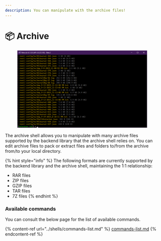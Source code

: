 ```yaml
---
description: You can manipulate with the archive files!
---
```


# 📦 Archive

<figure><img src="../../../.gitbook/assets/ArchiveShowcase.png" alt=""><figcaption></figcaption></figure>

The archive shell allows you to manipulate with many archive files supported by the backend library that the archive shell relies on. You can edit archive files to pack or extract files and folders to/from the archive from/to your local directory.

{% hint style="info" %}
The following formats are currently supported by the backend library and the archive shell, maintaining the 1:1 relationship:

* RAR files
* ZIP files
* GZIP files
* TAR files
* 7Z files
{% endhint %}

### Available commands

You can consult the below page for the list of available commands.

{% content-ref url="../shells/commands-list.md" %}
[commands-list.md](../shells/commands-list.md)
{% endcontent-ref %}
